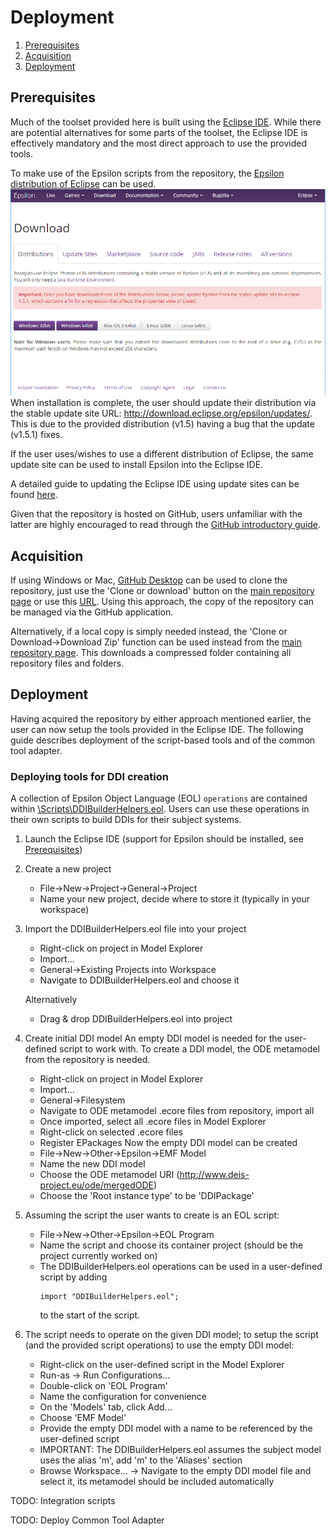 # Deployment

1. [Prerequisites](#prerequisites)
2. [Acquisition](#acquisition)
3. [Deployment](#deployment)

## Prerequisites

Much of the toolset provided here is built using the [Eclipse IDE](https://www.eclipse.org/ide/).
While there are potential alternatives for some parts of the toolset, the Eclipse IDE is effectively mandatory and the most direct approach to use the provided tools.

To make use of the Epsilon scripts from the repository, the [Epsilon distribution of Eclipse](https://www.eclipse.org/epsilon/download/) can be used. 
![Eclipse Epsilon Distribution](https://raw.githubusercontent.com/DEIS-Project-EU/DDI-Scripting-Tools/documentation_01/Documentation/img/eclipse_epsilon_distro.png)
When installation is complete, the user should update their distribution via the stable update site URL: http://download.eclipse.org/epsilon/updates/. This is due to the provided distribution (v1.5) having a bug that the update (v1.5.1) fixes.

If the user uses/wishes to use a different distribution of Eclipse, the same update site can be used to install Epsilon into the Eclipse IDE.

A detailed guide to updating the Eclipse IDE using update sites can be found [here](https://help.eclipse.org/kepler/topic/org.eclipse.wb.doc.user/html/installation/updatesite_3.8.html?cp=64_2_1).

Given that the repository is hosted on GitHub, users unfamiliar with the latter are highly encouraged to read through the [GitHub introductory guide](https://guides.github.com/activities/hello-world/).

## Acquisition

If using Windows or Mac, [GitHub Desktop](https://desktop.github.com/) can be used to clone the repository, just use the 'Clone or download' button on the [main repository page](https://github.com/DEIS-Project-EU/DDI-Scripting-Tools) or use this [URL](https://github.com/DEIS-Project-EU/DDI-Scripting-Tools.git). 
Using this approach, the copy of the repository can be managed via the GitHub application.

Alternatively, if a local copy is simply needed instead, the 'Clone or Download->Download Zip' function can be used instead from the [main repository page](https://github.com/DEIS-Project-EU/DDI-Scripting-Tools). This downloads a compressed folder containing all repository files and folders.

## Deployment

Having acquired the repository by either approach mentioned earlier, the user can now setup the tools provided in the Eclipse IDE.
The following guide describes deployment of the script-based tools and of the common tool adapter.

### Deploying tools for DDI creation

A collection of Epsilon Object Language (EOL) `operations` are contained within [\Scripts\DDIBuilderHelpers.eol](https://github.com/DEIS-Project-EU/DDI-Scripting-Tools/blob/master/Scripts/DDIBuilderHelpers.eol).
Users can use these operations in their own scripts to build DDIs for their subject systems.

1. Launch the Eclipse IDE (support for Epsilon should be installed, see [Prerequisites](#prerequisites))
2. Create a new project
    - File->New->Project->General->Project</li>
    - Name your new project, decide where to store it (typically in your workspace)</li>
3. Import the DDIBuilderHelpers.eol file into your project
    - Right-click on project in Model Explorer
    - Import...
    - General->Existing Projects into Workspace
    - Navigate to DDIBuilderHelpers.eol and choose it
    
    Alternatively
    - Drag & drop DDIBuilderHelpers.eol into project

4. Create initial DDI model
    An empty DDI model is needed for the user-defined script to work with. To create a DDI model, the ODE metamodel from the repository is needed.
    - Right-click on project in Model Explorer
    - Import...
    - General->Filesystem
    - Navigate to ODE metamodel .ecore files from repository, import all
    - Once imported, select all .ecore files in Model Explorer
    - Right-click on selected .ecore files
    - Register EPackages
    Now the empty DDI model can be created
    - File->New->Other->Epsilon->EMF Model
    - Name the new DDI model
    - Choose the ODE metamodel URI (http://www.deis-project.eu/ode/mergedODE)
    - Choose the 'Root instance type' to be 'DDIPackage'
    
5. Assuming the script the user wants to create is an EOL script:
    - File->New->Other->Epsilon->EOL Program
    - Name the script and choose its container project (should be the project currently worked on)
    - The DDIBuilderHelpers.eol operations can be used in a user-defined script by adding 
        ```
        import "DDIBuilderHelpers.eol";
        ``` 
        to the start of the script.
    
6. The script needs to operate on the given DDI model; to setup the script (and the provided script operations) to use the empty DDI model:
    - Right-click on the user-defined script in the Model Explorer
    - Run-as -> Run Configurations...
    - Double-click on 'EOL Program'
    - Name the configuration for convenience
    - On the 'Models' tab, click Add...
    - Choose 'EMF Model'
    - Provide the empty DDI model with a name to be referenced by the user-defined script
    - IMPORTANT: The DDIBuilderHelpers.eol assumes the subject model uses the alias 'm', add 'm' to the 'Aliases' section
    - Browse Workspace... -> Navigate to the empty DDI model file and select it, its metamodel should be included automatically

TODO: Integration scripts

TODO: Deploy Common Tool Adapter
